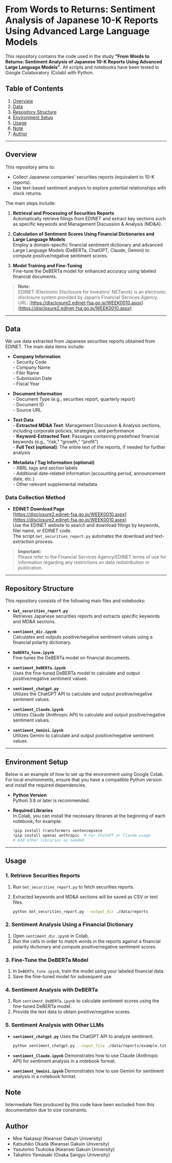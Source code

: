 # From Words to Returns: Sentiment Analysis of Japanese 10-K Reports Using Advanced Large Language Models

This repository contains the code used in the study **"From Words to Returns: Sentiment Analysis of Japanese 10-K Reports Using Advanced Large Language Models"**. All scripts and notebooks have been tested in Google Colaboratory (Colab) with Python.

## Table of Contents
1. [Overview](#overview)  
2. [Data](#data)  
3. [Repository Structure](#repository-structure)  
4. [Environment Setup](#environment-setup)  
5. [Usage](#usage)  
6. [Note](#note)  
7. [Author](#author)

---

## Overview

This repository aims to:

- Collect Japanese companies’ securities reports (equivalent to 10-K reports).
- Use text-based sentiment analysis to explore potential relationships with stock returns.

The main steps include:

1. **Retrieval and Processing of Securities Reports**  
   Automatically retrieve filings from EDINET and extract key sections such as specific keywords and Management Discussion & Analysis (MD&A).

2. **Calculation of Sentiment Scores Using Financial Dictionaries and Large Language Models**  
   Employ a domain-specific financial sentiment dictionary and advanced Large Language Models (DeBERTa, ChatGPT, Claude, Gemini) to compute positive/negative sentiment scores.

3. **Model Training and Fine-Tuning**  
   Fine-tune the DeBERTa model for enhanced accuracy using labeled financial documents.

> **Note:**  
> EDINET (Electronic Disclosure for Investors’ NETwork) is an electronic disclosure system provided by Japan’s Financial Services Agency.  
> URL: [https://disclosure2.edinet-fsa.go.jp/WEEK0010.aspx](https://disclosure2.edinet-fsa.go.jp/WEEK0010.aspx)

---

## Data

We use data extracted from Japanese securities reports obtained from EDINET. The main data items include:

- **Company Information**  
  \- Security Code  
  \- Company Name  
  \- Filer Name  
  \- Submission Date  
  \- Fiscal Year

- **Document Information**  
  \- Document Type (e.g., securities report, quarterly report)  
  \- Document ID  
  \- Source URL

- **Text Data**  
  \- **Extracted MD&A Text**: Management Discussion & Analysis sections, including corporate policies, strategies, and performance  
  \- **Keyword-Extracted Text**: Passages containing predefined financial keywords (e.g., “risk,” “growth,” “profit”)  
  \- **Full Text (optional)**: The entire text of the reports, if needed for further analysis

- **Metadata / Tag Information (optional)**  
  \- XBRL tags and section labels  
  \- Additional date-related information (accounting period, announcement date, etc.)  
  \- Other relevant supplemental metadata

### Data Collection Method

- **EDINET Download Page**  
  [https://disclosure2.edinet-fsa.go.jp/WEEK0010.aspx](https://disclosure2.edinet-fsa.go.jp/WEEK0010.aspx)  
  Use the EDINET website to search and download filings by keywords, filer name, or EDINET code.  
  The script `Get_securities_report.py` automates the download and text-extraction process.

> **Important:**  
> Please refer to the Financial Services Agency/EDINET terms of use for information regarding any restrictions on data redistribution or publication.

---

## Repository Structure

This repository consists of the following main files and notebooks:

- **`Get_securities_report.py`**  
  Retrieves Japanese securities reports and extracts specific keywords and MD&A sections.

- **`sentiment_dic.ipynb`**  
  Calculates and outputs positive/negative sentiment values using a financial polarity dictionary.

- **`DeBERTa_tune.ipynb`**  
  Fine-tunes the DeBERTa model on financial documents.

- **`sentiment_DeBERTa.ipynb`**  
  Uses the fine-tuned DeBERTa model to calculate and output positive/negative sentiment values.

- **`sentiment_chatgpt.py`**  
  Utilizes the ChatGPT API to calculate and output positive/negative sentiment values.

- **`sentiment_Claude.ipynb`**  
  Utilizes Claude (Anthropic API) to calculate and output positive/negative sentiment values.

- **`sentiment_Gemini.ipynb`**  
  Utilizes Gemini to calculate and output positive/negative sentiment values.

---

## Environment Setup

Below is an example of how to set up the environment using Google Colab. For local environments, ensure that you have a compatible Python version and install the required dependencies.

- **Python Version**  
  Python 3.8 or later is recommended.

- **Required Libraries**  
  In Colab, you can install the necessary libraries at the beginning of each notebook, for example:
  ```bash
  !pip install transformers sentencepiece
  !pip install openai anthropic  # For ChatGPT or Claude usage
  # Add other libraries as needed

---

## Usage

### 1. Retrieve Securities Reports
1. Run `Get_securities_report.py` to fetch securities reports.  
2. Extracted keywords and MD&A sections will be saved as CSV or text files.  

   ```bash
   python Get_securities_report.py --output_dir ./data/reports

### 2. Sentiment Analysis Using a Financial Dictionary
1. Open `sentiment_dic.ipynb` in Colab.  
2. Run the cells in order to match words in the reports against a financial polarity dictionary and compute positive/negative sentiment scores.

### 3. Fine-Tune the DeBERTa Model
1. In `DeBERTa_tune.ipynb`, train the model using your labeled financial data.  
2. Save the fine-tuned model for subsequent use.

### 4. Sentiment Analysis with DeBERTa
1. Run `sentiment_DeBERTa.ipynb` to calculate sentiment scores using the fine-tuned DeBERTa model.  
2. Provide the text data to obtain positive/negative scores.

### 5. Sentiment Analysis with Other LLMs

- **`sentiment_chatgpt.py`**
  Uses the ChatGPT API to analyze sentiment.  
     ```bash
     python sentiment_chatgpt.py --input_file ./data/reports/example.txt --output_file ./results/chatgpt_sentiment.csv

- **`sentiment_Claude.ipynb`**
  Demonstrates how to use Claude (Anthropic API) for sentiment analysis in a notebook format.

- **`sentiment_Gemini.ipynb`**
  Demonstrates how to use Gemini for sentiment analysis in a notebook format.

## Note
Intermediate files produced by this code have been excluded from this documentation due to size constraints.

## Author
* Moe Nakasuji (Kwansei Gakuin University)
* Katsuhiko Okada (Kwansei Gakuin University)
* Yasutomo Tsukioka (Kwansei Gakuin University)
* Takahiro Yamasaki (Osaka Sangyo University)

